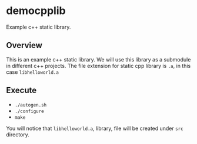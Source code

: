 # democpplib
Example c++ static library. 

## Overview

This is an example c++ static library. We will use this library as a submodule in different c++ projects. The file extension for static cpp library is `.a`, in this case `libhelloworld.a`

## Execute

- `./autogen.sh` 
- `./configure`
- `make`

You will notice that `libhelloworld.a`, library, file will be created under `src` directory.


